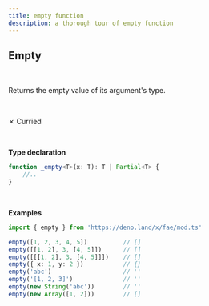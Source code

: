 ```yaml
---
title: empty function
description: a thorough tour of empty function
---
```


## Empty
<br>

Returns the empty value of its argument's type.

<br>

&cross; Curried

<br>

**Type declaration**
```typescript
function _empty<T>(x: T): T | Partial<T> {
    //..
}
```
<br>

**Examples**
```typescript
import { empty } from 'https://deno.land/x/fae/mod.ts'

empty([1, 2, 3, 4, 5])          // []
empty([[1, 2], 3, [4, 5]])      // []
empty([[[1, 2], 3, [4, 5]]])    // []
empty({ x: 1, y: 2 })           // {}
empty('abc')                    // ''
empty('[1, 2, 3]')              // ''
empty(new String('abc'))        // ''
empty(new Array([1, 2]))        // []
``` 